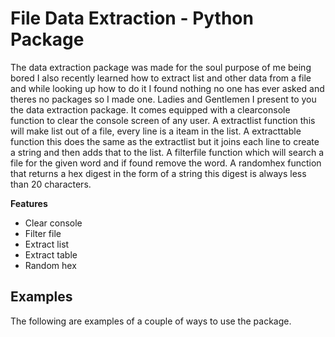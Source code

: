 # File Data Extraction - Python Package
The data extraction package was made for the soul purpose of me being bored I also recently learned how to extract list and other data from a file and while looking up how to do it I found nothing no one has ever asked and theres no packages so I made one. Ladies and Gentlemen I present to you the data extraction package. It comes equipped with a clearconsole function to clear the console screen of any user. A extractlist function this will make list out of a file, every line is a iteam in the list. A extracttable function this does the same as the extractlist but it joins each line to create a string and then adds that to the list. A filterfile function which will search a file for the given word and if found remove the word. A randomhex function that returns a hex digest in the form of a string this digest is always less than 20 characters.

**Features**

- Clear console
- Filter file
- Extract list
- Extract table
- Random hex


## Examples
The following are examples of a couple of ways to use the package.

```

```